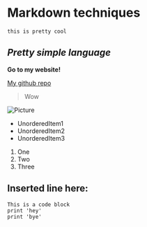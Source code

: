 # Markdown techniques #

`this is pretty cool`

## *Pretty simple language* ##

**Go to my website!**

[My github repo](https://github.com/alexlee39/cse15l-lab-reports)

> Wow

![Picture](https://www.google.com/url?sa=i&url=https%3A%2F%2Fbusiness.facebook.com%2Feasybyfatsos%2Fposts%2F%3Fref%3Dpage_internal&psig=AOvVaw2p4YjqQ5SvAACF0dYKWOid&ust=1649526063359000&source=images&cd=vfe&ved=0CAoQjRxqFwoTCNCh6f6OhfcCFQAAAAAdAAAAABAD/google.jpg)

* UnorderedItem1
* UnorderedItem2
* UnorderedItem3

1. One
2. Two
3. Three

Inserted line here:
---

```
This is a code block
print 'hey'
print 'bye'
```
